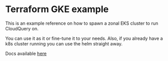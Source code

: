 # Terraform GKE example

This is an example reference on how to spawn a zonal EKS cluster to run CloudQuery on.

You can use it as it or fine-tune it to your needs. Also, if you already have a k8s cluster running you can use the helm straight away.

Docs available [here](https://docs.cloudquery.io/docs/deployment/helm-chart#setting-up-gke-or-eks)
